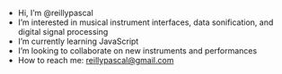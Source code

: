 - Hi, I’m @reillypascal
- I’m interested in musical instrument interfaces, data sonification, and digital signal processing
- I’m currently learning JavaScript
- I’m looking to collaborate on new instruments and performances
- How to reach me: reillypascal@gmail.com

<!---
reillypascal/reillypascal is a ✨ special ✨ repository because its `README.md` (this file) appears on your GitHub profile.
You can click the Preview link to take a look at your changes.
--->
